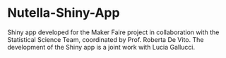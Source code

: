 # Nutella-Shiny-App
Shiny app developed for the Maker Faire project in collaboration with the Statistical Science Team, coordinated by Prof. Roberta De Vito. The development of the Shiny app is a joint work with Lucia Gallucci.

